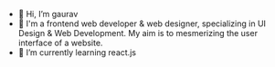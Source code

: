 - 👋 Hi, I’m gaurav
- 👀 I'm a frontend web developer & web designer, specializing in UI Design & Web Development. My aim is to mesmerizing the user interface of a website.
- 🌱 I’m currently learning react.js


<!---
4gaurav/4gaurav is a ✨ special ✨ repository because its `README.md` (this file) appears on your GitHub profile.
You can click the Preview link to take a look at your changes.
--->
